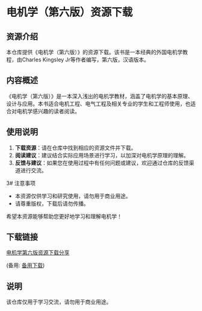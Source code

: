 # 电机学（第六版）资源下载

## 资源介绍

本仓库提供《电机学（第六版）》的资源下载。该书是一本经典的外国电机学教程，由Charles Kingsley Jr等作者编写，第六版，汉语版本。

## 内容概述

《电机学（第六版）》是一本深入浅出的电机学教材，涵盖了电机学的基本原理、设计与应用。本书适合电机工程、电气工程及相关专业的学生和工程师使用，也适合对电机学感兴趣的读者阅读。

## 使用说明

1. **下载资源**：请在仓库中找到相应的资源文件并下载。
2. **阅读建议**：建议结合实际应用场景进行学习，以加深对电机学原理的理解。
3. **反馈与建议**：如果您在使用过程中有任何问题或建议，欢迎通过仓库的反馈渠道进行交流。

3# 注意事项

- 本资源仅供学习和研究使用，请勿用于商业用途。
- 请尊重版权，下载后请勿传播。

希望本资源能够帮助您更好地学习和理解电机学！

## 下载链接
[电机学第六版资源下载分享](https://pan.quark.cn/s/6589a80ebef1) 

(备用: [备用下载](https://pan.baidu.com/s/1nUsHpfEnUGJRxhgaszSedA?pwd=1234))

## 说明

该仓库仅用于学习交流，请勿用于商业用途。
